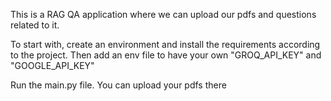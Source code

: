 This is a RAG QA application where we can upload our pdfs and questions related to it.

To start with, create an environment and install the requirements according to the project. 
Then add an env file to have your own "GROQ_API_KEY" and  "GOOGLE_API_KEY"

Run the main.py file. You can upload your pdfs there
